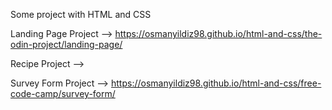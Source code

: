 Some project with HTML and CSS

Landing Page Project --> https://osmanyildiz98.github.io/html-and-css/the-odin-project/landing-page/

Recipe Project --> 

Survey Form Project --> https://osmanyildiz98.github.io/html-and-css/free-code-camp/survey-form/

